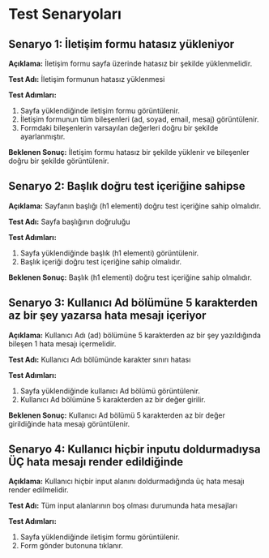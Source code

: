 # Test Senaryoları

## Senaryo 1: İletişim formu hatasız yükleniyor

**Açıklama:** İletişim formu sayfa üzerinde hatasız bir şekilde yüklenmelidir.

**Test Adı:** İletişim formunun hatasız yüklenmesi

**Test Adımları:**
1. Sayfa yüklendiğinde iletişim formu görüntülenir.
2. İletişim formunun tüm bileşenleri (ad, soyad, email, mesaj) görüntülenir.
3. Formdaki bileşenlerin varsayılan değerleri doğru bir şekilde ayarlanmıştır.

**Beklenen Sonuç:** İletişim formu hatasız bir şekilde yüklenir ve bileşenler doğru bir şekilde görüntülenir.

## Senaryo 2: Başlık doğru test içeriğine sahipse

**Açıklama:** Sayfanın başlığı (h1 elementi) doğru test içeriğine sahip olmalıdır.

**Test Adı:** Sayfa başlığının doğruluğu

**Test Adımları:**
1. Sayfa yüklendiğinde başlık (h1 elementi) görüntülenir.
2. Başlık içeriği doğru test içeriğine sahip olmalıdır.

**Beklenen Sonuç:** Başlık (h1 elementi) doğru test içeriğine sahip olmalıdır.

## Senaryo 3: Kullanıcı Ad bölümüne 5 karakterden az bir şey yazarsa hata mesajı içeriyor

**Açıklama:** Kullanıcı Adı (ad) bölümüne 5 karakterden az bir şey yazıldığında bileşen 1 hata mesajı içermelidir.

**Test Adı:** Kullanıcı Adı bölümünde karakter sınırı hatası

**Test Adımları:**
1. Sayfa yüklendiğinde kullanıcı Ad bölümü görüntülenir.
2. Kullanıcı Ad bölümüne 5 karakterden az bir değer girilir.

**Beklenen Sonuç:** Kullanıcı Ad bölümü 5 karakterden az bir değer girildiğinde hata mesajı görüntülenir.

## Senaryo 4: Kullanıcı hiçbir inputu doldurmadıysa ÜÇ hata mesajı render edildiğinde

**Açıklama:** Kullanıcı hiçbir input alanını doldurmadığında üç hata mesajı render edilmelidir.

**Test Adı:** Tüm input alanlarının boş olması durumunda hata mesajları

**Test Adımları:**
1. Sayfa yüklendiğinde iletişim formu görüntülenir.
2. Form gönder butonuna tıklanır.